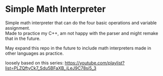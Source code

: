 # Simple Math Interpreter  
Simple math interpreter that can do the four basic operations and variable assignment.  
Made to practice my C++, am not happy with the parser and might remake that in the future.  

May expand this repo in the future to include math interpreters made in other languages as practice.

loosely based on this series: https://youtube.com/playlist?list=PLZQftyCk7_Sdu5BFaXB_jLeJ9C78si5_3
